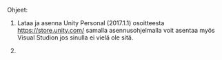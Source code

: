 Ohjeet:

1) Lataa ja asenna Unity Personal (2017.1.1) osoitteesta https://store.unity.com/
samalla asennusohjelmalla voit asentaa myös Visual Studion jos sinulla ei vielä ole sitä.

2) 